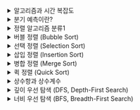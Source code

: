 <details><summary>알고리즘과 시간 복잡도</summary>

## 정의

- 알고리즘 분석: 알고리즘이 소모하는 자원(시간·메모리)을 분석하는 것

- 시간 복잡도: 속도 관점
- 공간 복잡도: 메모리 사용량 관점

알고리즘을 시간과 공간의 관점에서 분석하며  
일반적으로 시간에 초점을 두어 평가함.

실행시간은 실행환경에 따라 달라지므로, 연산 횟수 증가율을 기준으로 분석함.

점근적 표기법을 사용하여 입력 크기(n)가 커질 때의 증가율을 표현

## 점근적 표기법

실행 시간이나 메모리 사용량을 T(n)으로 두고(입력 크기
n에 대한 함수),  
n→∞일 때의 증가율을 Big-O, Ω, Θ로 표현.

### 종류

### 2) 세 가지 점근적 표기법

- Big-O (O) — 상한 (최악/증가율 최대치)
  최악의 경우, 가장 느린 경우를 의미  
  예시: 삽입 정렬은 O(n²) = 가장 느린 경우에 n²

- Big-Ω (Ω) — 하한 (최소 보장)
  최선의 경우, 가장 빠른 경우를 의미  
  예시: 삽입 정렬은 Ω(n) = 가장 빠를 경우에 n

- Big-Θ (Θ) — 상하한 동일
  최선과 최악이 같아, 실제 성능이 일정한 경우
  예시: 이분 탐색은 Θ(log n) = 성능이 일정함

- 그외에도 Little-o, Little-ω 등이 있음

## 주요 복잡도

### O(1) — 상수 시간

- 입력 크기 `n`과 무관하게 일정한 수행 시간
- 예시: 배열 인덱스로 접근 `arr[i]`
- 그래프: 평평한 선

### O(log n) — 로그 시간

- 입력 크기를 절반씩 줄이는 과정
- 예시: 이분 탐색, 균형 이진트리 탐색
- 특징: `n`이 2배 → 연산 횟수는 1 증가

### O(n) — 선형 시간

- 입력 크기에 비례
- 예시: 배열 전체 순회, 선형 탐색
- 특징: 입력 2배 → 수행 시간도 2배

### O(n log n) — 로그-선형 시간

- 선형 반복 + 로그 단계 결합
- 예시: 퀵/머지/힙 정렬
- 특징: `O(n²)`보다는 훨씬 작음

### O(n²) — 이차 시간

- 중첩 반복문에서 발생
- 예시: 버블 정렬, 삽입 정렬, 플로이드-워셜
- 특징: `n=1000 → 1,000,000 연산`

### O(2^n) — 지수 시간

- 입력 1 증가 → 연산량 2배
- 예시: 부분집합 탐색, 피보나치 재귀
- 특징: `n=30` → 수억 단위 연산

### O(n!) — 팩토리얼 시간

- 가능한 모든 순서 탐색
- 예시: 외판원 문제 완전탐색, 순열 생성
- 특징: `n=20` → 2.4조 연산

### 그 외

- **O(√n)**: 약수 찾기
- **O(log log n)**: 로그를 반복 적용하는 경우
- **O(α(n))**: inverse Ackermann 함수, 거의 상수

## 분할상환(Armortized) 복잡도

- 알고리즘의 여러 연산을 묶어 평균화 하는 분석 기법.
- 알고리즘의 성능에 영향을 미치는 다른 요인들을 전부 고려함.
- 각 연산의 평균 수행성능을 보장함.

## 보완/추가 개념

### 실제 체감 차이

- 작은 입력에서는 O(n²) 정렬이 더 빠를 수 있음 (상수항·구현 단순성)
- 실무에서는 하이브리드 정렬 사용 (팀소트, 인트로소트)

</details>

<details><summary> 분기 예측이란?</summary>

## 분기 예측이란?

CPU는 파이프라인 방식으로 “앞으로 실행할 명령어”를 미리 가져와서 준비함.  
if (a > b) 같은 조건문(분기)이 나오면, 결과를 모른 채로 실행해야 함.

그래서 CPU가 결과를 예상하여 명령어를 미리 준비함.

예상이 맞으면 그대로 진행하지만, 예상이 틀리면 준비한 명령어들을 버리고 다시 로드해야함.  
→ 큰 성능 손해가 발생

## 대안

- 조건문 없는 스왑 기법 (branchless swap):  
  조건문을 연산으로 대체해, 항상 같은 실행 경로를 밟게 만드는 방법.

- 정렬 네트워크(sorting network):  
  분기 대신 고정된 비교·교환 패턴으로 동작

- 데이터 정렬 전처리:  
  입력이 거의 정렬돼 있다면 분기 예측 성공률이 높아짐.

</details>

<details><summary>정렬 알고리즘 분류1</summary>

## 제자리 정렬 (In-place) vs 비제자리 정렬 (Not in-place)

### 구분 기준

정렬 중 추가 보조 공간 사용량 기준

- In-place: 추가 공간이 O(1) ~ 재귀 스택 포함 O(log n)  
  예시: 삽입, 선택, 퀵(제자리 파티션), 힙

- Not in-place: 보조 배열 등 O(n) 추가 공간 활용  
  예시: 배열 기반 병합, 계수, 기수

### 활용도

- 제자리 정렬:  
  메모리 제한되는 환경

- 비제자리 정렬:  
  안정성이 필요 하거나 선형 시간 목표

### 참고

- 일부 엄격한 정의에선 O(1) 만 In-place로 인정.
- 연결 리스트 병합 정렬(반복형)의 포인터 재연결은 O(1) = in-place

## 안정 정렬 (Stable) vs 불안정 정렬 (Unstable)

### 구분 기준

정렬 후 동일 키의 상대 순서 보존 여부

- Stable: 동일 키의 상대 순서가 유지됨  
  예시: 버블, 삽입, 병합(동일 키는 ‘왼쪽 먼저’ 병합 시), Timsort 등

- Unstable: 동일 키의 상대 순서가 바뀔 수 있음  
  예시: 선택, 퀵, 힙, 셸 등

### 활용도

- 안정 정렬:  
  다중 키 정렬(2차, 3차 정렬), 동일 키의 순서 보존

- 불안정 정렬:  
  안정성 불필요, 메모리 제약, 상수항 / 캐시 이점 중시

### 참고

- 불안정 알고리즘도 보조수단을 통한 안정화 시,  
  안정 알고리즘으로 인정(키확장, 안정 파티션 등).

- 병합 정렬도 구현 방식에 따라 불안정해질 수 있음  
  (동일 키는 왼쪽 우선 복사 등의 규칙 준수 필요).

## 비교 기반 (Comparison-based) vs 비비교 기반 (Non-comparison-based)

### 구분 기준

순서 결정 기준 — 대소 비교 연산 vs 키의 구조·범위

- 비교 기반 정렬: 대소 비교 연산만으로 순서 정렬  
  예시: 퀵, 병합, 힙, 삽입, 선택, 버블, 셸

- 비비교 기반 정렬: 비교 없이 키의 구조/범위만으로 정렬  
  예시: 계수, 기수, 버킷

### 활용도

- 비교 기반:  
  일반적/복잡한 키, 메모리 제한, 안정성/유연성 요구

- 비비교 기반:  
  구조적 정의가 명확한 단순 키

### 참고

- 비비교 기반 정렬은 값의 추가 정보를 기록하는 별도 공간을 요구함  
  → 대부분 비제자리 정렬(Not in-place).

## 내부 정렬 (In-memory) vs 외부 정렬 (External)

<details><summary>외부정렬 심화</summary>

## I/O란?

I/O(Input/Output)는 데이터를 읽고 쓰는 동작을 의미함.  
주로 메모리(RAM)와 저장장치(SSD/HDD) 간 데이터 전송을 가리킴.

CPU는 RAM에 올라와 있는 데이터를 매우 빠른 속도로 처리하는 반면,  
외부 저장장치에서 RAM으로 데이터를 불러오는 속도는 훨씬 느림.  
→ 이러한 불균형 때문에 CPU가 데이터를 기다리며 놀게 되는 상황이 발생.  
→ I/O가 전체 처리 속도를 지연시키는 주요 원인이 됨.

## 접근속도

- RAM (주기억장치):  
  나노초(ns) 단위 접근 속도 (1ns = 10⁻⁹초)  
  대략 수십~수백 ns 수준에서 원하는 주소를 바로 읽고/쓸 수 있음.

- SSD (Solid State Drive):  
  마이크로초(μs) 단위 접근 속도 (1μs = 10⁻⁶초)  
  RAM보다는 수천 배 느림.

- HDD (Hard Disk Drive):  
  밀리초(ms) 단위 접근 속도 (1ms = 10⁻³초)  
  기계식 헤드가 움직여야 하므로 지연이 매우 큼.  
  RAM 대비 수십만 배 이상 느림.

## 외부 정렬이란?

최소한의 I/O로 메모리 용량을 초과하는 데이터를 정렬할 수 있도록 관리하는 절차/전략.

외부 정렬은 디스크 ↔ RAM 간 I/O 속도 자체를 빠르게 만드는 건 불가능함.  
(물리적인 하드웨어 성능 한계이므로 알고리즘으로 바꿀 수 없음.)

- 큰 데이터를 나누어 처리:  
  RAM에 한 번에 못 올릴 만큼 큰 데이터를 쪼개서 정렬.  
  작은 런(run)을 만들고, 이를 차례대로 합쳐 전체 데이터를 정렬하는 “절차”를 정의.

- I/O 효율 관리:  
  I/O 횟수를 최소화 할 수 있도록 절차를 개선하고 다양한 최적화 기법을 활용.

## 작동 흐름

정렬 자체는 메모리에서 수행되며, 외부 정렬과 내부 정렬이 역할 분담하는 방식임

1. 외부 저장 매체 → RAM (읽기: I/O)  
   메모리에 들어올 수 있는 크기만큼 데이터를 블록 단위로 읽어옴.

   이때 외부 정렬은 순차 접근, 큰 블록 단위 읽기,  
   이중 버퍼링/비동기 I/O 같은 기법을 통해 I/O 병목을 줄임.

2. 초기 런(run) 생성 (내부 정렬)  
   RAM 안에서 내부 정렬 알고리즘을 사용하여 해당 블록을 정렬.  
   → 정렬된 파일 파편(=런) 생성.

3. 런을 디스크에 기록 (쓰기: I/O):  
   RAM 용량 제약 때문에 런을 그대로 유지할 수 없으므로,  
   정렬된 런을 외부 저장 장치에 다시 기록함.

4. 다단 병합 (Merging phase - 외부 정렬)  
   RAM이 수용 가능한 범위만큼 여러 런을 '순차적'으로 불러와, k-way 병합 수행  
   → 올바른 순서로 런을 조립함

5. 병합된 결과를 디스크에 순차적으로 기록.  
   이때 올바른 순서대로 기록되며, 다음 단계의 병합 또는 최종 결과로 활용될 수 있음

6. 전체 런이 하나로 합쳐질 때까지 이 과정을 반복.

## I/O 최적화 원리

- 큰 블록 단위로 순차 읽기/쓰기 (랜덤 접근 피하기)

- k-way 병합 (한 번에 여러 런 병합해서 병합 단계 수 줄이기)

- 이중 버퍼링 (이중 버퍼로 I/O와 연산 동시 진행)

- 비동기 I/O ( I/O가 진행되는 동안 CPU는 다른 작업 수행)

</details>

### 핵심

외부 정렬은 I/O 병목 최소화를 위해 설계된 파이프라인  
→ 내부 정렬로 생성된 런을 관리·병합하는 과정을 담당함.

메모리(RAM)에 올라온 데이터는 전부 내부 정렬로 처리됨.  
→ 외부 정렬과 경쟁이 아닌 상호 보완적 역할 분담

### 구분 기준

정렬 데이터의 크기와 메모리 용량

- In-memory: 정렬 대상 데이터 ≤ 메인 메모리 용량  
  → 메모리(RAM)에서 이루어지는 정렬  
  예시: 외부 정렬 외의 정렬

- External: 정렬 대상 데이터 > 메인 메모리 용량  
  → I/O 최적화 및 런 데이터를 관리하는 절차/전략.
  예시: 외부 병합 정렬(다단/다방향 머지)

외부정렬은 DBMS/대용량 로그 처리 등에서 표준적으로 쓰임.

## 적응형 정렬 (Adaptive) vs 비적응형 정렬 (Non-adaptive)

### 구분 기준

입력의 기존 순서 활용 여부  
→ 입력된 데이터의 정렬 정도가 성능에 영향을 끼치는지

- Adaptive: 정렬도에 민감 → 성능에 큰 영향  
  예시: 삽입, Timsort 등

- Non-adaptive: 정렬도와 무관 → 비슷한 성능  
  예시: 선택, 힙, 전통적 병합, 퀵(일반적으로) 등

### 정의

- 적응형 정렬:  
  데이터의 기존 정렬 상태를 감지하고, 그에 따라 수행 과정을 최적화하는 정렬.  
  → 데이터가 정렬되어 있을수록 더 빨라짐.

- 비적응형 정렬:  
  입력의 정렬 여부와 관계없이 항상 동일한 절차를 밟는 정렬.  
  → 데이터가 정렬되어 있어도 복잡도는 변하지 않음.

### 활용도

- 적응형 정렬:  
  실제 환경(로그, 시계열, 데이터베이스 인덱스 등)에서는 부분적으로 정렬된 데이터가 흔함  
  → 대부분의 경우 효율적.

- 비적응형 정렬:  
  데이터의 초기 상태가 예측 불가할 때.  
  항상 안정적이고 균일한 성능을 보장해야 할 때(DBMS, 검색 엔진 등).

## 온라인 알고리즘 (Online) vs 오프라인 알고리즘 (Offline)

### 구분 기준

입력 전체를 미리 알고 있는지, 또는  
입력이 순차적으로 들어올 때 즉시 처리해야 하는지 여부

- Online: 입력에 대해 즉각적으로 순차적으로 처리하는 알고리즘  
  → 최적의 선택 보장 어려움, 대신 실시간 처리 가능.

- Offline: 입력 데이터 전체를 알고 있는 상태에서 처리하는 알고리즘.  
  → 최적의 선택에 유리함, 대신 실시간 처리 불가능.

이러한 알고리즘적 관점의 분류는 정렬에도 적용 가능함.

## 정렬 예시

### 온라인 알고리즘이 적용된 정렬 예시:

- 삽입 정렬 (Insertion Sort):  
  → 데이터가 하나씩 들어올 때 바로 적절한 위치에 삽입

- 힙(Heap) 기반 정렬:  
  → 원소 삽입 시마다 heapify  
  → 현재 입력까지 정렬 상태 유지

- 이진 탐색 트리 기반 정렬:  
  → 입력이 들어올 때마다 트리에 삽입  
  → 중위 순회로 정렬된 결과 조회 가능

### 오프라인 알고리즘이 적용된 정렬 예시

- 퀵 정렬 (Quick Sort)

- 병합 정렬 (Merge Sort)

- 힙 정렬 (Heap Sort)

- 고전 정렬 (선택 / 버블 / 셸 등)

모두 전체 입력을 알고 시작하는 정렬

</details>
<details><summary>버블 정렬 (Bubble Sort)</summary>

## 요약

- 원리: 인접한 두 원소를 비교하여 스왑

- 특징: 비교 기반, 안정적, 제자리, 구현 단순

- 복잡도: 평균/최악 O(n²), 최선 O(n)(조기 종료)

- 활용도: 다른 정렬 사용 추천

## 원리

인접한 두 원소를 비교하여 순서가 잘못되면 스왑하는 비교 기반 정렬

한 번의 패스(전체 순회)가 끝나면 가장 큰 값이 맨 뒤에 고정됨(오름차순 기준)

## 시간·공간·속성

- 시간 복잡도:  
  평균/최악 O(n²), 최선 O(n)(조기 종료 적용 시)

- 공간 복잡도:  
  O(1) (제자리 정렬, in-place)

- 안정성: 안정적(동일 값의 상대 순서 보존)

- 실행 특성: 스왑 횟수가 많아 실제 체감 속도가 느린 편

## 활용처

- 개념 학습: 비교·스왑·패스 개념 설명에 적합

- 거의 정렬된 데이터: 조기 종료가 자주 발생하는 경우

- 작은 입력: 원소 수가 매우 작을 때 간단 구현/시연용

## 한계

- 스왑 비용이 큰 환경에서 특히 비효율적 (데이터 단위의 크기가 큰 경우)

- 입력이 조금만 커져도 O(n²)로 급격히 느려짐 (실 사용 X)

- 동일 난이도라면 삽입 정렬또는 선택 정렬이 더 실용적임

포인터만 변경하는 링크드 리스트의 경우, 스왑 비용은 적지만  
요소에 접근하기 위해 순회하는 비용이 커져서 여전히 비효율적임

## 최적화 로직

- 조기 종료(Early Stopping)
  한 패스 동안 스왑이 없으면 즉시 종료  
  → 최선 O(n) 가능

- 비교 범위 축소(lastSwap 기법)  
  마지막으로 스왑된 위치 이후는 정렬 완료  
  다음 패스에서 해당 인덱스까지만 비교

- 꼬리 구간 생략(고정된 뒤쪽 무시)  
  패스 종료 시 마지막 원소의 위치가 확정되므로,  
  비교 범위를 1씩 줄이는 고정 규칙 적용.

- Cocktail Shaker, Comb, Odd-Even 등 변형이 있음

## 비용 모델(메모리·캐시·분기)

- 메모리: 버블은 스왑 중심 → 쓰기 연산량 많음(스왑당 3회 대입)

- 캐시: 선형 스캔(연속된 인접 원소만 접근)이라 비교 지역성은 좋음

- 분기 예측: 비교-스왑 분기(조건문)가 많아 예측 실패 비용이 누적됨

</details>

<details><summary>선택 정렬 (Selection Sort)</summary>

## 요약

- 원리: 최솟값을 선택해 현재 위치(i)와 스왑

- 복잡도: 비교는 항상 O(n²), 스왑은 최대 n-1

- 성질: 제자리, 불안정, 구현 단순

- 활용도: 쓰기 비용이 매우 큰 환경에서 고려할만함

## 원리

현재 위치 i에서 이후 구간의 최솟값을 찾아  
i와 교환하는 과정을 반복하는 비교 기반 정렬.  
(i = 0 → n-1까지)

한 번의 패스가 끝나면 가장 작은 값이 앞쪽으로 확정됨(오름차순 기준).

## 시간·공간·속성

- 시간 복잡도:
  비교 횟수 ≈ n(n-1)/2 → 최선/평균/최악 모두 O(n²)
  스왑 횟수 ≤ n-1(한 패스에 최대 1회)

- 공간 복잡도:
  O(1) (제자리 정렬, in-place)

- 안정성:
  불안정 정렬(동일 값의 상대 순서가 깨질 수 있음)

## 실행 특성:

비교는 많고, 쓰기(스왑)가 적음 → “쓰기 비용이 비싼 환경”에 적합

## 활용처

- 쓰기 비용이 큰 경우: 데이터 단위가 커 복사 비용이 큰 경우  
  (그래도 n log n 정렬보다는 안좋음)

- 작은 입력: 원소 수가 매우 적은 경우

- 개념 학습: 선택·교환 개념 설명에 용이

## 한계

- 거의 정렬된 경우에도 비교가 줄지 않음

- 대규모 데이터 비적합: O(n log n) 계열(퀵/머지/힙) 대비 현저히 느림

연결 리스트에 적용하면 포인터만 바꿔 스왑 비용은 적지만,  
매 패스마다 최솟값 탐색 순회가 필요해 여전히 O(n²)

## 최적화 로직

- 양방향 선택 정렬(Double Selection):  
  한 패스에서 최솟값과 최댓값을 동시에 찾아 양 끝에 배치  
  → 패스 수는 줄지만 복잡도는 여전히 O(n²)

- 불필요한 스왑 최소화:  
  찾은 최솟값이 이미 제자리면 스왑 생략 → 쓰기 횟수 감소(여전히 ≤ n-1)

- 힙 정렬(Heap Sort)로 확장:  
  선택 과정을 힙(Heap) 자료구조로 구현 → O(log n)

## 비용 모델(메모리·캐시·분기)

- 메모리: 패스당 0~1회 스왑 → 총 스왑 횟수는 n-1 이하

- 캐시:  
  최솟값 탐색이 선형 스캔 중심이므로 공간 지역성이 좋음

- 분기 예측:  
  '현재 최솟값 갱신 여부' 분기가 반복되나, 스왑 분기 빈도는 낮음

</details>

<details><summary>삽입 정렬 (Insertion Sort)</summary>

## 요약

- 원리:  
  배열을 왼쪽(정렬)과 오른쪽(미정렬)으로 나눈 후,  
  오른쪽(미정렬)에서 뽑아, 왼쪽(정렬)의 알맞은 위치에 삽입.

- 복잡도: 평균/최악 O(n²), 최선 O(n)

- 성질: 안정적, 제자리, 작은 입력/거의 정렬된 데이터에 적합

- 활용도: 단독 주력보단 소규모 구간/보조 루틴으로 사용

## 정의

배열을 “정렬된 부분”과 “미정렬 부분”으로 나누고, 미정렬 부분에서 원소를 하나씩 꺼내어  
정렬된 부분의 알맞은 위치에 삽입하여 전체를 정렬하는 알고리즘

## 원리

1. 배열을 두 부분으로 나눔

   - 왼쪽: 이미 정렬된 부분
   - 오른쪽: 아직 정렬되지 않은 부분

2. 미정렬 구간의 첫 원소(i 번째)를 current로 설정

3. 정렬된 부분의 오른쪽 끝( j = i-1 )부터 역방향으로 탐색

4. j > current 일 경우 array[i] = array[j]로 덮어쓴 후 다음 인덱스로 이동( j-- )

5. 4번을 반복하다 올바른 위치에 current 값 삽입.

6. 이 과정을 i = 1 → n-1까지 반복.

덮어쓰면서 이동하기 때문에 기존 원소를 밀어내는 것처럼 표현됨

버블 정렬, 선택정렬과는 다른 덮어쓰기 방식으로 진행됨.

- 1회 이동 = array[j+1] = array[j] = 대입 1회
- 1회 삽입 = array[j+1] = current = 대입 1회

- 불변식: [0..i) 구간은 항상 정렬됨

<details><summary> 구간 표기법</summary>

## 구간 표기법

대괄호 [ 또는 ] → 해당 끝점을 포함한다(inclusive)

소괄호 ( 또는 ) → 해당 끝점을 포함하지 않는다(exclusive)

## [0..i)의 의미

- 0은 포함됨 → 구간 시작점 포함 (0번째 원소는 정렬된 집합에 포함)

- i는 포함되지 않음 → 구간 끝점 제외 (i번째 원소는 아직 정렬 구간에 포함되지 않음)

- “0번 인덱스부터 i-1번 인덱스까지는 항상 정렬돼 있다”

</details>

## 시간·공간·속성

- 시간 복잡도:

  - 최악(역순 배열): 각 원소가 끝까지 밀리므로 총 대입 ≈ n(n-1)/2 + n ≈ O(n²)
  - 최선(이미 정렬): 각 단계에서 삽입만 1회 → 총 대입 ≈ n

- 공간 복잡도: O(1) (제자리 정렬, in-place)

- 안정성: 안정적(동일 키의 상대 순서 보존)  
  구현 시 > 비교만 사용(동일 값 원소의 상대적 순서 유지)

- 실행 특성: 이동(shift) 중심이라 인접 메모리 쓰기 → 캐시 친화적

- 작은 입력·거의 정렬된 데이터에서 체감 성능이 좋음

## 활용처

- 작은 데이터셋: 상수항이 작아 실사용에서도 빠르게 동작

- 거의 정렬된 데이터: 최선 O(n)에 근접

- 하이브리드 정렬 보조 루틴: 퀵/머지/팀소트 등에서 작은 입력 처리

## 한계

- 무작위·역순 데이터에서는 이동이 많아 성능이 안좋음(O(n²))

- 대규모 데이터에서 O(n log n) 계열보다 성능이 안좋음

- 연결 리스트: 삽입 자체는 O(1) 이지만, 위치 찾기 순회가 필요함 (전체 O(n²))

## 최적화 방법

- 조기 종료:  
  왼쪽 탐색 중 현재 원소 ≤ 키를 만나면 즉시 중단 → 이미 그 앞은 모두 ≤ 키  
  이미 정렬된 배열에서 비교 n-1회, 이동 0회 → O(n)

- 이진 탐색 삽입(Binary Insertion Sort):  
  삽입 위치 탐색을 이진 탐색(O(log n))으로 수행  
  → 비교 횟수 감소, 전체는 여전히 O(n²)

  비교가 비싼 환경(복잡한 키 비교)에서 유의미

- 셸 정렬(Shell Sort)로 확장:  
   멀리 떨어진 원소 정렬시 많은 이동이 필요하다는 기존의 단점을 보완.  
   \
   간격(gap) 을 두고 떨어진 원소들끼리 먼저 부분 정렬한 뒤,  
   점점 간격을 줄여가면서 전체를 정렬하는 알고리즘  
   → O(n^(3/2)) ~ O(n log² n) 수준까지 개선 가능 (최악은 구현/시퀀스에 따라 O(n²))

- 센티넬(Sentinel) 기법:
  배열 맨 앞에 "절대 최소값"을 넣어두고,  
  반복문에서 경계 검사(j >= 0)를 없애는 방식.  
  → index 검사를 기존 비교 조건으로도 수행할 수 있도록 만드는 트릭

## 비용 모델(메모리·캐시·분기)

- 메모리: 연속 이동(shift) → 스왑 대비 쓰기 패턴이 효율적

- 캐시: 왼쪽으로 연속 접근하므로 공간 지역성↑

- 분기 예측: 크기 비교 단일 분기 반복 → 정렬될수록 예측 성공률↑

</details>

<details><summary>병합 정렬 (Merge Sort)</summary>

## 요약

- 원리 : 분할(반씩 쪼갬) → 정복(각자 정렬) → 병합(두 정렬된 리스트를 합침)

- 시간 복잡도: 항상 Θ(n log n) (최선/평균/최악 동일)

- 공간 복잡도:

  - 배열:  
    버퍼 - Θ(n), 스택 - 재귀 O(log n) / 총 - O(n)
  - 연결 리스트:  
    버퍼 - O(1), 스택 - 재귀 O(log n) / 반복 O(1), 총 - 최대 O(1)

- 안정성: 안정 정렬(동일 키의 상대 순서 보존; 동등비교 시 왼쪽 우선 선택)

- 활용: 대용량/안정성 요구 환경, 외부 정렬(디스크), 하이브리드 정렬

함수 호출 스택이란?

## 원리(분할·정복)

lo: 구간의 시작 인덱스 (low)  
hi: 구간의 끝 인덱스 (high)  
mid: 구간의 가운데 인덱스 (middle)

### 분할(Divide)

배열을 왼쪽 A[lo..mid], 오른쪽 A[mid+1..hi] 와 같이 분할

분할 자체는 인덱스 연산 → O(1)

### 정복(Conquer)

두 하위 배열에 동일한 분할 알고리즘을 재귀/반복 적용

길이가 0 또는 1이면 (기저조건) 이미 정렬되었다고 간주 후 재귀 종료.

### 병합(Merge)

정렬된 두 구간을 두 포인터로 한 번 훑으며 합침

한쪽이 소진되면 나머지 전부 복사

### 병합의 불변식

결과 배열의 접두사(prefix)는 항상 정렬됨

다음 후보는 왼쪽 i, 오른쪽 j의 최소값 중 하나

동등 비교 시 왼쪽을 먼저 택하면 안정성 보장

시간 분석 직관

병합은 각 원소를 정확히 한 번 출력 → Θ(n)

재귀 트리 깊이 log₂ n, 각 레벨에서 총 작업량 n → n log n

## 시간·공간·속성

- 시간: 최선/평균/최악 Θ(n log n) → 성능이 일정함

- 공간:

  - 배열: 버퍼 Θ(n), 재귀 스택 O(log n),
    Bottom-up(반복) + 공유 보조배열(aux) 로 스택 제거 가능

  - 연결 리스트: 버퍼(포인터 재연결) O(1)

- 안정성: 안정적

- 적응성: 기본형은 비적응적, “런(run) 감지”로 보완 가능

## 활용처

- 안정성이 필요한 대규모 정렬

- 외부 정렬(External Sort): 메모리 크기를 초과한 데이터 정렬(로그, 트랜잭션)

- 연결 리스트 정렬: 포인터 재배치

- 하이브리드 정렬: Timsort 등에서 런 감지 + 병합

## 최적화

- 작은 구간 삽입 정렬(Threshold): 작은 구간은 삽입 정렬로 처리 → 상수항 절감

- 이미 정렬이면 병합 생략: left.last ≤ right.first면 O(n) 병합 생략

- 보조배열 재사용: 호출마다 새 배열 대신 공유 aux 사용 → 할당/복사 비용 감소

- Bottom-up(반복형): run 크기 1,2,4,8…로 키워가며 인접 블록 병합 → 스택 오버헤드 0, 캐시 친화 개선

- 자연 병합(Natural Mergesort): 입력에서 증가/감소 런을 감지해 바로 병합 → 실효 성능↑(팀소트의 핵심)

- 연결 리스트 분할/병합: slow/fast로 중앙 분할, 포인터만 재연결해 안정 병합

- 외부 정렬 최적화: k-way merge(힙) 로 I/O 최소화, replacement selection으로 더 긴 run 생성

- 병렬화: 좌/우 분할을 병렬 처리, 병합도 분할 병합으로 병렬화(워크 스틸링 등)

- 센티넬 사용: 경계 체크 분기 제거(저수준 언어에서 유용)

## 비용 모델(메모리·캐시·분기)

- 메모리: 배열은 버퍼 왕복 복사가 필요 → 쓰기량 큼(보조배열 재사용으로 완화)

- 캐시: 병합은 선형 스트리밍 읽기/쓰기 → 캐시/디스크 접근 패턴에 유리

- 분기 예측: 두 포인터 비교 분기 반복. 런 감지/병합 생략으로 분기 수 자체를 줄일 수 있음

</details>

<details><summary>퀵 정렬 (Quick Sort)</summary>

## 요약

- 원리: 임의의 피벗(pivot)을 기준으로 값 분할(partition) → 좌/우 구간에 재귀 적용(분할 정복)

- 시간 복잡도: 평균/보통 Θ(n log n), 최악 Θ(n²)(나쁜 분할 연속 시 - 분할 시 원소 쏠림)

- 공간 복잡도: O(log n)(재귀 스택 제어 방식에 따라 최악 O(log n)까지 제한 가능)

- 안정성: 불안정(기본) / 안정(안정 파티션 + 추가 공간 O(n) 필요 - 보조배열 활용)

- 활용도: 대부분의 인-메모리 정렬 상황, 안정성 필요X, 중간규모 데이터에 적합

## 원리(분할·정복)

- 분할: 피벗보다 작은 요소와 큰 요소로 배열을 제자리(in-place) 재배치

- 정복: 분할된 두 구간을 같은 방식으로 정렬

- 결합: 퀵정렬은 병합 단계가 사실상 없음(분할 시 재배치가 끝)

## 파티션

- 정의:  
  배열을 피벗을 기준으로  
  [ 작은 값들 | (피벗과 같은 값들) | 큰 값들]  
  형태로 재배치해, 피벗(구간)이 최종 정렬된 위치에 놓이도록 만드는 절차.  
  → 이후 파티션 양쪽 값 재귀 정렬 후 병합

- 공통 불변식: 스캔이 진행되는 동안,
  - 왼쪽 블록: 피벗보다 작은 값들
  - 가운데(선택적): 피벗과 같은 값들(3-way인 경우)
  - 오른쪽 블록: 피벗보다 큰 값들

스캔 포인터가 앞으로 나아가도 구간 구분은 항상 유지

## 대표 파티션 방식

### Lomuto 파티션

- 특징: 피벗을 구간의 끝에 두고(A[high]) 왼쪽에서 오른쪽으로 스캔(for j = low to high - 1:)  
  → 작은 원소들을 앞쪽으로 스왑하며 피벗보다 작은 구간을 넓혀감

- 장점: 구현이 단순함

- 단점: 불필요한 스왑이 많고 분기 예측에 취약 → 실측상 느린 편

- 불변식 요지: 스캔 인덱스 앞쪽은 [< pivot] / 나머지는 [≥ pivot]

      LomutoPartition(A, low, high):
      pivot = A[high] // 피벗은 배열 끝 원소
      i = low - 1 // i = 피벗 이하 구간의 끝 인덱스
      for j = low to high - 1: // j = 검사할 인덱스
          if A[j] <= pivot: // 검사한 인덱스가 피벗 이하라면
              i = i + 1 // 이하 구간 1칸 확장
              swap A[i] <-> A[j] // 이하 구간의 끝으로 스왑
      swap A[i+1] <-> A[high] // 마지막으로 피벗을 이하 구간 끝과 스왑
      return i+1   // pivot의 최종 위치

### Hoare 파티션 (양끝)

- 특징: 양끝 포인터가 안쪽으로 이동하며 잘못된 쌍을 발견하면 교환

- 장점: 스왑 수가 적고 실제 성능이 좋은 경우가 많음

- 주의:  
  pivot과 동일한 값이 여러 개 있을 수 있고,  
  pivot을 고정시키지 않고 경계만 나누기 때문에,  
  반환 위치가 피벗 최종 인덱스와 일치하지 않을 수 있음  
  → 이후 재귀 범위 지정 주의

      HoarePartition(A, low, high):
      pivot = A[low]          // 보통 첫 원소
      i = low - 1 // 왼쪽 끝
      j = high + 1 // 오른쪽 끝
      while true:
          repeat i = i + 1 until A[i] >= pivot // 이하 구간에서 이상 값 탐색
          repeat j = j - 1 until A[j] <= pivot // 이상 구간에서 이하 값 탐색
          if i >= j: return j // i ≥ j가 되면 j를 반환 → 분할 경계
          swap A[i], A[j] // 잘못된 쌍 교환

### 원리:

이하 구간에서 이상 값 발견 시 멈추고, 이상 구간에서 이하 값 발견시 멈춤 → 잘못된 쌍 교환

### 3-way 파티션 (Dutch National Flag)

구간을 < pivot / = pivot / > pivot 세 부분으로 즉시 분할

중복 원소(키)가 많을 때 유리함 (예시: [3,3,3,3,3]은 한 번에 처리)

안정성은 보장하지 않지만, 중복 처리에 유리함

### 불변식

- a[lo .. lt-1] : < pivot

- a[lt .. i-1] : = pivot

- a[i .. gt] : 미확인(?)

- a[gt+1 .. hi] : > pivot

### 포인터 약자

- lt = less-than 경계(“< 구간의 끝 다음 칸”)

- gt = greater-than 경계(“> 구간의 시작 직전 칸”)

- i = 현재 검사 중인 인덱스

### 처리 규칙 (선형 스캔)

- a[i] < pivot → swap(a, lt, i); lt++; i++; (< 구간 확장)

- a[i] == pivot → i++; (= 구간 확장)

- a[i] > pivot → swap(a, i, gt); gt--; (> 구간 확장; i는 재검사)

i > gt가 되면 세 구역 완성

      function swap(a, i, j) {
        // 배열 a에서 i, j 위치 교환
        const t = a[i];
        a[i] = a[j];
        a[j] = t;
      }

      function partition3way(a, lo, hi, cmp = (x,y)=>x<y?-1:x>y?1:0) {
        let lt = lo,    // pivot보다 작은 구간의 끝 다음 위치
        i  = lo + 1,    // 현재 검사 중인 인덱스
        gt = hi;        // pivot보다 큰 구간의 시작 직전 위치
        const pivot = a[lo]; // 왼쪽 끝 = 피벗
        while (i <= gt) {
          const c = cmp(a[i], pivot); // 현재 값과 피벗 비교
          if (c < 0) swap(a, lt++, i++); // 스왑 후 작은 구간 확장 + 검사 인덱스 증가
          else if (c > 0) swap(a, i, gt--); // 스왑 후 큰 구간 확장 + 인덱스 유지
          (맨 뒤 원소와 교환했으므로 다음 검사때 같은 인덱스를 검사해야함)
          else i++; // 동일 값인 경우 다음 인덱스 검사
        }
        // equal block 범위 [lt, gt] 반환
        // 이 구간은 pivot과 같은 값들이 모여 있고, 정렬이 이미 끝난 상태
        return { lt, gt };
      }

## 시간·공간·속성

- 시간: 평균/보통 Θ(n log n), 최악 Θ(n²)(극단적 분할: 1 vs n-1)

피벗 선택과 3-way 사용으로 최악 확률을 크게 낮춤

- 공간(스택): 평균 O(log n)  
  “작은 쪽 먼저 재귀 + 큰 쪽은 루프로(꼬리 재귀 제거)”  
  → 최악도 O(log n) 로 제한

- 안정성: 불안정

안정이 필요하면 안정 파티션(추가 버퍼) 또는 다른 정렬(팀소트/병합)을 고려

## 퀵정렬의 대표적 “종류/변형”

### 파티션 방식

- Lomuto: 단순, 스왑 많음(교육/참고용)

- Hoare: 실 성능 우수, 단 피벗 위치가 아닌 경계 반환

- 3-way: 중복 키 많을 때 최고 선택

## 최적화

### 피벗 전략

- 고정 피벗(첫/끝): 구현 간단하나 최악 빈번

- 랜덤 피벗: 평균적 균형 개선, 편향 데이터 방지

- Median-of-3(첫/중간/끝의 중앙값): 극단 분할 완화, 상수항 개선

- Tukey’s ninther: median-of-3을 3번 후 중앙값 → 매우 견고

- Median-of-Medians(선형시간 선택): 최악 O(n log n) 보장 가능(상수항 큼; 학술/특수용)

### 하이브리드 정렬

- 인트로소트(Introsort):  
  퀵정렬 시작 → 깊이 한도 초과 시 힙정렬로 전환

- 작은 구간 삽입정렬:  
  작은 구간은 삽입 정렬로 처리(상수항 절감)

- 듀얼-피벗 퀵정렬:  
  두 피벗으로 3구간 분할

## 비용 모델(메모리·캐시·분기)

- 메모리 :  
  스왑 중심(버블보다 적고, 병합보다 훨씬 적음)

- 캐시 :  
  제자리 + 양끝→중앙 스캔으로 지역성 양호(무작위 스왑은 불가피)

- 분기 예측:  
  파티션의 다수 분기가 실속도 좌우 → 3-way/샘플링/블록화로 완화

## 다른 정렬과 비교

- 병합 정렬: 항상 Θ(n log n) + 안정 + 외부정렬/연결리스트에 강함 / 추가 메모리 필요

- 퀵정렬: 보통 더 빠른 상수항/캐시 효율, 최악 O(n²)(하이브리드로 보완)

- 힙 정렬: O(n log n) + O(1) 공간 + 최악 보장 / 캐시·상수항 불리 → 실측은 퀵 < 힙

- 삽입/선택: O(n²) 계열, 작은 구간에서만 보조로 유리

## 활용처

- 메모리 내 정렬이 거의 다 됐을 때(특히 참조/기본형의 큰 배열)

- 안정성이 꼭 필요하지 않을 때

- 중복 키가 많다면 3-way를 우선 고려

- 최악 보장이 필요하면 인트로소트(퀵 + 힙 fallback)

</details>

<details><summary>상수항과 상수계수</summary>

- 참조:  
  https://usaco.guide/bronze/time-comp?lang=cpp  
  https://en.wikipedia.org/wiki/Time_complexity  
  https://stackoverflow.com/questions/22614585/what-is-constant-factors-and-low-order-term-in-algorithms

## 정의

### 상수항(Constant term):

입력 크기 n과 무관하게, 알고리즘 구현 중  
 실행하지 않으면 안되는 처리들이 낳는 비용을 모두 합친 더하기 항.  
 (고정 횟수로 수행되는 초기화/마무리, 소규모 I/O, 상수 크기 메모리 할당 등)

### 상수계수(Constant factor):

입력 크기와 무관하게, 알고리즘의 핵심 단계가 한 번 실행될 때마다 발생하는 고정 비용의 합.

Stack Overflow

      입력 크기에 무관하게 반복되는 핵심 연산당 곱해지는 상수 값. 실질 속도에 영향을 줌.
      Stack Overflow

위키백과

      연산 1회당 고정 시간으로, 지배항 앞에 등장하는 상수.	Wikipedia

USACO Guide

      같은 시간복잡도라도 연산 종류나 구현에 따라 다르게 나타난다.	USACO Guide

### 예시

- T(n) = an + c → O(n) 에서 상수계수 = a, 상수항 = c

- T(n)=a nlogn + bn + c → O(nlogn) 에서 상수계수 =a

* 상수항 / 상수계수 최적화:  
  차수는 그대로 두되 a,b,c 를 줄여 실제 시간을 빠르게 만드는 것

## 성능에 미치는 영향

### 알고리즘 간 상수 계수 차이

같은 빅오라도 구현 상수 계수 차이로 실측 속도가 달라짐.

### 예시

퀵정렬과 병합정렬은 둘 다 O(nlogn)이지만,  
비교·이동·메모리 사용·캐시 지역성 등 상수 비용의 차이로 실측 성능이 달라짐

### 최적화 예시

- 입력 특성(메모리 제약, 안정성, 정렬도)에 맞는 알고리즘 선택.

- 실측 기반 선택(마이크로벤치, 프로파일링).

## 상수항 최적화가 효과적일 때

- 차수 개선이 어렵거나 이미 최적일 때  
  → 방법론 적으로는 더이상 개선이 어려울 때

- 짧은 입력 범위/짧은 런타임(치명적 상수비용이 전체의 대부분).

- I/O 바운드/메모리 바운드 상황(차수보다 고정 지연이 지배).

### 주의사항

- 가독성과 안전성 고려
- 프로파일링으로 확인된 병목 지점에만 적용

## 연산 단위 비용

### 정의

기본(단위) 연산 1회의 비용.  
(덧셈/곱셈/비교/분기 등)

### 최적화 예시

- 비교·대입을 줄인 코드 경로 선택.
- 조건문 대신 수학/비트 연산으로 대체 (분기 제거).
- 고비용 연산을 저비용 연산으로 대체 (나눗셈 → 시프트/곱셈).

## 메모리 접근 비용

### 정의

동일 연산이라도 메모리 배치/캐시 적중률에 따라 달라지는 상수 비용  
→ 캐시 친화도 차이에 따른 상수 비용

### 최적화예시

- 데이터 레이아웃 정리: 순차 접근, struct 및 패딩 최소화
- 블록/타일링: 타일 단위로 접근해 캐시 재사용 극대화.

## 루프·함수 호출 오버헤드

### 정의

루프 제어(i++, 조건 확인 등)나 함수 호출 스택 관리 비용  
(루프 인덱스 증가, 경계 체크, 함수 호출 프롤로그/에필로그 같은 제어 비용 등)

### 최적화 예시

- 루프 전개(loop unrolling)
- 인라이닝(inlining)
- 경계 체크 제거
- 재귀를 반복으로 대체(스택 프레임 비용 절감).

## I/O 오버헤드:

### 정의

디스크/네트워크 접근 시 발생하는 기본 지연(latency)

### 최적화 예시

- 배치/버퍼링/블록 사용
- 비동기 I/O / 이중 버퍼링
- 순차 I/O 위주로 설계(랜덤 접근 회피).

## 분기(branch) 비용

### 정의

분기 예측 실패 시 파이프라인 flush로 발생하는 비용

### 최적화 예시

- 불필요한 if 제거
- 데이터 재배열(정렬해 편향 강화)
- 분기 없는 연산 사용
- 조건의 빈도 높은 경로를 핫패스로.

## 할당/해제 및 동기화 오버헤드

### 정의

메모리 관리(malloc/new/free, GC)와 락/원자 연산의 고정 비용.

### 최적화 예시

- 풀링(pooling)
- Arena/Region alloc
- 락 범위 축소
- 락 없는 구조(CAS, ring buffer) 채택.

## 언어/런타임 상수 비용 (이해 안됨)

### 정의

언어/런타임이 제공하는 안전성·동적 기능 때문에 생기는 부가 비용  
(바운드 체크, 가상 호출, 인터프리터/VM, 박싱/언박싱 등)

### 예시

- Java/Kotlin/Rust: 배열 범위 체크가 루프마다 수행
- C++/Java/C#: 가상 함수 호출로 인한 간접 분기(예측 어려움)
- Python/JS: 동적 타입 + 인터프리터 오버헤드, 객체 박싱
- GC 언어: 할당 빈번 + write barrier로 상수 증가

### 최적화 예시

- 체크 제거 유도: 인덱스 범위를 컴파일러가 유추하도록 루프 구조 단순화, 길이 사전 검증

- 탈가상화/디스패치 단순화: 모노모픽 호출 유지, final/sealed/CRTP로 devirtualization 유도

- 인라이닝·벡터화가 잘 먹히게 코드 패턴 단순화

- 박싱 회피: 원시 타입 컬렉션 사용, escape analysis로 스택 할당 유도

- JIT/VM: 워밍업 비용을 배제한 상태에서 성능 측정(steady state)

</details>
<details><summary>깊이 우선 탐색 (DFS, Depth-First Search)</summary>

## 정의

한 노드를 시작점으로 하여, 가능한 한 깊숙이 들어가며 탐색하는 방식.

더 이상 내려갈 곳이 없을 때 뒤로 되돌아와 다른 경로를 탐색함(backtracking).

트리/그래프 같은 연결 구조에서 경로·구조적 속성 파악에 강함.

## 전제조건

- 노드와 간선으로 구성된 비선형 구조(그래프/트리).
- 깊이(depth) 개념이 성립해야 함.

## 구현

- 스택 기반:  
  명시적으로 선언한 스택을 활용하는 방식  
  코드가 장황해질 수 있지만, 스택 한도 안전
- 재귀 호출:  
  호출 스택을 암묵적인 스택으로 활용하는 방식  
  코드가 간결해지지만, 깊으면 스택 한도 위험

## 절차

1.  시작 노드를 방문하고 스택에 push / 재귀 진입
2.  미방문 인접 노드가 있으면 이동해 push / 재귀
3.  더 이상 미방문 노드가 없으면 pop / 복귀 후, 다른 분기 시도
4.  모든 노드가 방문될 때까지 반복

        A 방문 → stack=[A]

        A pop → 인접 B,C push → stack=[C,B]

        B pop → 인접 E,F push → stack=[C,F,E]

        E pop → 리프 → 끝 → stack=[C,F]

        F pop → 리프 → 끝 → stack=[C]

        C pop → 인접 G,H push → stack=[H,G]

        … 반복

## 예시

### DFS(재귀)

u: 현재 정점(노드)  
v: 그 이웃  
w: 또 다른 정점 …

      function dfs(u, adj, visited) {
        visited[u] = true;  // 발견 시점에 표시
        for (const v of adj[u]) {
          if (!visited[v]) dfs(v, adj, visited);
        }
      }

### DFS(스택)

s = 탐색 시작점  
adj = s와 연결된 노드 목록

      function dfsIter(s, adj, visited) {
        const stack = [s];  // = stack.push(s);
        visited[s] = true;
        while (stack.length) {
          const u = stack.pop();
          for (const v of adj[u]) { // push 전에 방문 표시
            if (!visited[v]) { visited[v] = true; stack.push(v); }
          }
        }
      }

### Visted 배열의 스코프

- 일회성 탐색: 함수 내에서 호출할 때마다 초기화(해당 호출 내에서만 유효)
- 연속 탐색: 전역으로 유지 → 이전 호출에서 방문한 노드 재탐색 X

## 방문 표시

- 같은 노드를 다시 처리하지 않게 막는 안전장치
  → 중복 방문/무한 루프 방지

- 각 노드로의 경로가 유일할 때 생략 가능하지만, 시작노드는 필수로 체크해야함  
  (root로 복귀시 탐색이 끝난 자식 노드재방문 방지)

- 미방문 노드 발견 시점(push/재귀 진입 직전)에 visited=true로 표시  
  → 같은 노드를 두 번 push하는 경우를 원천 차단.

- 정점이 0..Length-1 인덱스일 때: 불리언 배열로 관리하는게 효율적

- 정점이 문자열 / 객체 ID일 때: 집합, 맵이 효율적  
  (visited.has(id) / visited.add(id) 처럼 id로 체크)

## 특징

- 시간 복잡도: (V=노드 수, E=간선 수)  
  인접리스트에서 O(V+E)  
  인접행렬에서 O(V²)

- 공간 복잡도:  
  visited 배열 / 집합(set, map)에서 O(V)  
  탐색 스택 / 재귀 호출 스택에서 최악 O(V)

- 성질:  
  최단 경로 보장 X  
  경로/사이클/위상/연결성 등 구조 분석에 유리함

## 활용

- 경로·도달성: 특정 목적지까지 도달 가능한가?

- 사이클 탐지: 방향/무방향 그래프 순환 여부 확인

- 위상 정렬, 강연결요소(SCC) (Tarjan, Kosaraju)

- 백트래킹: 퍼즐/조합(예: N-Queen, 부분집합/순열 생성)

</details>
<details><summary>너비 우선 탐색 (BFS, Breadth-First Search)</summary>

## 정의

같은 레벨(계층)의 노드들을 모두 방문한 후, 다음 레벨로 진행하는 방식.

"출발점으로부터의 거리"가 가까운 순서대로 탐색.

트리/그래프 같은 연결 구조에서만 의미 있음.

## 전제조건

- 노드와 간선으로 구성된 비선형 구조(그래프/트리).
- 깊이(depth) 개념이 성립해야 함.

## 구현

인접 = 간선으로 직접 연결된 상태

큐(queue) 자료구조 사용.  
(큐와 동일한 기능을 보장한다면 모두 가능)

    // start: 배열 = index(숫자), 객체 = 키
    function bfs(start) {
      let queue = [start];
      visited[start] = true;  // enqueue 전 방문 체크

      while (queue.length > 0) {
        let node = queue.shift();
        for (let next of graph[node]) { // 인접 노드 순회
          if (!visited[next]) {
            visited[next] = true;  // 큐에 push 전 방문 처리
            queue.push(next);
          }
        }
      }
    }

    // 객체
    let visited = {};         // 객체
    let start = "A";          // 정점 이름이 문자열일 수도 있음
    visited[start] = true;    // 키 "A"에 true 기록

    // 맵
    let visited = new Map();

    visited.set(1, true); // 숫자 키
    console.log(visited.get(1));  // true

    visited.set("A", true); // 문자열 키
    console.log(visited.get("A"));  // true

    let node = { id: 42 }; // 객체 키
    visited.set(node, true);

## 절차:

1. 시작 노드를 방문하고 큐 enqueue

2. 큐에서 노드를 꺼내면서 인접 미방문 노드를 enqueue

3. 큐가 빌 때까지 반복

- 큐에 넣을 때 방문 여부를 체크해야 중복 탐색 방지 가능.

      A 방문 → queue=[A]

      A dequeue → 인접 B,C enqueue → queue=[B,C]

      B dequeue → 인접 D,E enqueue → queue=[C,D,E]

      C dequeue → 인접 F,G enqueue → queue=[D,E,F,G]

      … 반복

## 복잡도

- 시간 복잡도: O(V+E)

- 공간 복잡도: 큐 = O(V) 최악

## 특징

- 항상 최단 경로(간선 가중치가 동일할 때)를 보장

- 같은 레벨의 노드를 한 번에 탐색

## 활용

- 최단 경로 탐색: 미로 최단 거리, 네트워크 hop 수

- 계층적 문제: 레벨 순회(level-order traversal), 친구 추천 알고리즘

- 네트워크 탐색: Flood Fill (페인트 채우기), 웹 크롤러

- 상태 탐색: 퍼즐/게임에서 최소 이동 횟수 찾기

</details>

</details>
